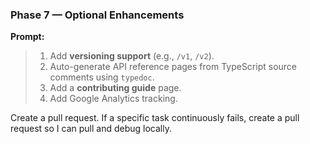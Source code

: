### **Phase 7 — Optional Enhancements**

**Prompt:**

> 1. Add **versioning support** (e.g., `/v1`, `/v2`).
> 2. Auto-generate API reference pages from TypeScript source comments using `typedoc`.
> 3. Add a **contributing guide** page.
> 4. Add Google Analytics tracking.

Create a pull request. If a specific task continuously fails, create a pull request so I can pull and debug locally.
